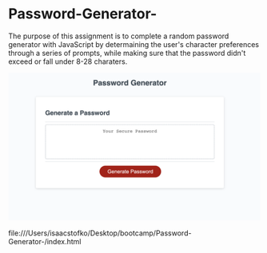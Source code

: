 # Password-Generator-

The purpose of this assignment is to complete a random password generator with JavaScript by determaining the user's character preferences through a series of prompts, while making sure that the password didn't exceed or fall under 8-28 charaters. 

<img src="assets/Screen%20Shot%202023-02-12%20at%203.07.37%20PM.png">

file:///Users/isaacstofko/Desktop/bootcamp/Password-Generator-/index.html